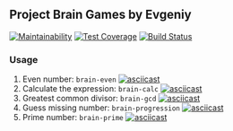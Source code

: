 ## Project Brain Games by Evgeniy

[![Maintainability](https://api.codeclimate.com/v1/badges/b43fa7c7425548543591/maintainability)](https://codeclimate.com/github/Eyvgeniy/project-lvl1-s508/maintainability)
[![Test Coverage](https://api.codeclimate.com/v1/badges/b43fa7c7425548543591/test_coverage)](https://codeclimate.com/github/Eyvgeniy/project-lvl1-s508/test_coverage)
[![Build Status](https://travis-ci.org/Eyvgeniy/project-lvl1-s508.svg?branch=master)](https://travis-ci.org/Eyvgeniy/project-lvl1-s508)

### Usage

1. Even number: `brain-even`
   [![asciicast](https://asciinema.org/a/rCykgxWs3v9vf3f54yzZS1xsx.svg)](https://asciinema.org/a/rCykgxWs3v9vf3f54yzZS1xsx)
2. Calculate the expression: `brain-calc`
   [![asciicast](https://asciinema.org/a/3P0l8kiFLUuaIJNDLEnpYPwmX.svg)](https://asciinema.org/a/3P0l8kiFLUuaIJNDLEnpYPwmX)
3. Greatest common divisor: `brain-gcd`
   [![asciicast](https://asciinema.org/a/c7EoRDsAPJ9juOghhzfBaI7ou.svg)](https://asciinema.org/a/c7EoRDsAPJ9juOghhzfBaI7ou)
4. Guess missing number: `brain-progression`
   [![asciicast](https://asciinema.org/a/NoQHokYwHAzUFBx4dEscObSr1.svg)](https://asciinema.org/a/NoQHokYwHAzUFBx4dEscObSr1)
5. Prime number: `brain-prime`
   [![asciicast](https://asciinema.org/a/Qdc4OwC0brFVBghtiiyWZCfWT.svg)](https://asciinema.org/a/Qdc4OwC0brFVBghtiiyWZCfWT)
